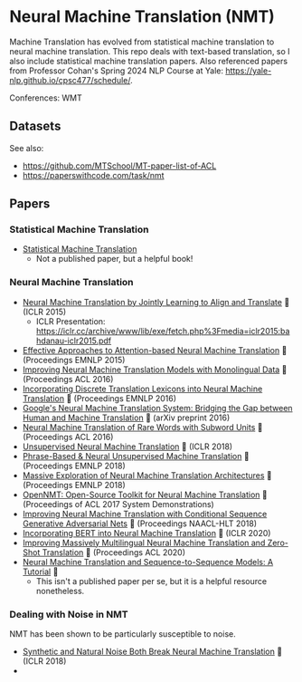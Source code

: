 # Neural Machine Translation (NMT) 
Machine Translation has evolved from statistical machine translation to neural machine translation.
This repo deals with text-based translation, so I also include statistical machine translation papers.
Also referenced papers from Professor Cohan's Spring 2024 NLP Course at Yale: https://yale-nlp.github.io/cpsc477/schedule/.

Conferences: WMT

## Datasets


See also: 
- https://github.com/MTSchool/MT-paper-list-of-ACL
- https://paperswithcode.com/task/nmt

## Papers
### Statistical Machine Translation
* [Statistical Machine Translation](https://www2.statmt.org/book/)
    * Not a published paper, but a helpful book!

### Neural Machine Translation
* [Neural Machine Translation by Jointly Learning to Align and Translate](https://arxiv.org/pdf/1409.0473.pdf) :stars: (ICLR 2015)
    * ICLR Presentation: https://iclr.cc/archive/www/lib/exe/fetch.php%3Fmedia=iclr2015:bahdanau-iclr2015.pdf
* [Effective Approaches to Attention-based Neural Machine Translation](https://aclanthology.org/D15-1166/) :stars: (Proceedings EMNLP 2015)
* [Improving Neural Machine Translation Models with Monolingual Data](https://aclanthology.org/P16-1009/) :stars: (Proceedings ACL 2016)
* [Incorporating Discrete Translation Lexicons into Neural Machine Translation](https://aclanthology.org/D16-1162/) :stars: (Proceedings EMNLP 2016)
* [Google's Neural Machine Translation System: Bridging the Gap between Human and Machine Translation](https://arxiv.org/abs/1609.08144) :stars: (arXiv preprint 2016)
* [Neural Machine Translation of Rare Words with Subword Units](https://aclanthology.org/P16-1162/) :stars: (Proceedings ACL 2016)
* [Unsupervised Neural Machine Translation](https://openreview.net/pdf?id=Sy2ogebAW) :stars: (ICLR 2018)
* [Phrase-Based & Neural Unsupervised Machine Translation](https://aclanthology.org/D18-1549/) :stars: (Proceedings EMNLP 2018)
* [Massive Exploration of Neural Machine Translation Architectures](https://aclanthology.org/D17-1151/) :stars: (Proceedings EMNLP 2018)
* [OpenNMT: Open-Source Toolkit for Neural Machine Translation](https://aclanthology.org/P17-4012/) :stars: (Proceedings of ACL 2017 System Demonstrations)
* [Improving Neural Machine Translation with Conditional Sequence Generative Adversarial Nets](https://aclanthology.org/N18-1122/) :stars: (Proceedings NAACL-HLT 2018)
* [Incorporating BERT into Neural Machine Translation](https://openreview.net/pdf?id=Hyl7ygStwB) :stars: (ICLR 2020)
* [Improving Massively Multilingual Neural Machine Translation and Zero-Shot Translation](https://aclanthology.org/2020.acl-main.148/) :stars: (Proceedings ACL 2020)
* [Neural Machine Translation and Sequence-to-Sequence Models: A Tutorial](https://arxiv.org/abs/1703.01619) :stars:
    * This isn't a published paper per se, but it is a helpful resource nonetheless.

### Dealing with Noise in NMT
NMT has been shown to be particularly susceptible to noise.
* [Synthetic and Natural Noise Both Break Neural Machine Translation](https://arxiv.org/abs/1711.02173) :stars: (ICLR 2018)
* 
